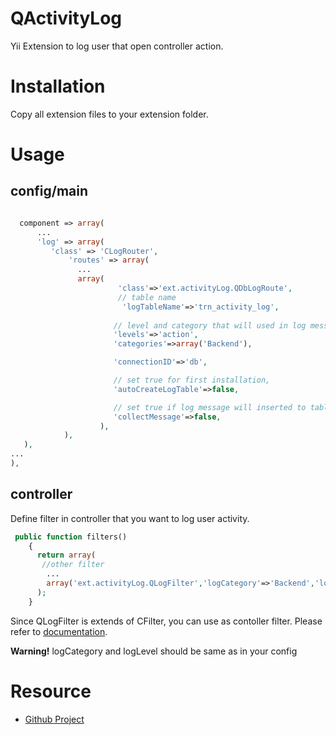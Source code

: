 QActivityLog
============
Yii Extension to log user that open controller action.

# Installation
Copy all extension files to your extension folder.

# Usage
## config/main

```php

  component => array(
      ...
      'log' => array(
         'class' => 'CLogRouter',
             'routes' => array(         
               ...
               array(
                        'class'=>'ext.activityLog.QDbLogRoute',
                        // table name
                         'logTableName'=>'trn_activity_log',
               
                       // level and category that will used in log message
                       'levels'=>'action',
                       'categories'=>array('Backend'),

                       'connectionID'=>'db',

                       // set true for first installation, 
                       'autoCreateLogTable'=>false,

                       // set true if log message will inserted to table
                       'collectMessage'=>false,
                    ),
            ),
   ),
...
),
```

## controller

Define filter in controller that you want to log user activity.

```php
 public function filters()
    {
      return array(
       //other filter
        ...   
        array('ext.activityLog.QLogFilter','logCategory'=>'Backend','logLevel'=>'action'),
      );
    }
```

Since QLogFilter is extends of CFilter, you can use as contoller filter. Please refer to [documentation](http://www.yiiframework.com/doc/guide/1.1/en/basics.controller#filter).

**Warning!** logCategory and logLevel should be same as in your config

# Resource
* [Github Project](http://www.github.com/luckynvic/QActivityLog)